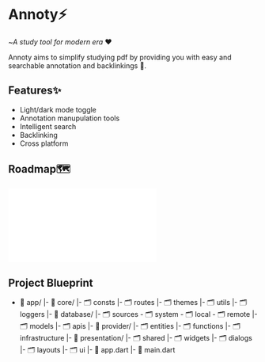 # Annoty⚡
~*A study tool for modern era* ❤️

Annoty aims to simplify studying pdf by providing you with easy and searchable annotation and backlinkings 🔗.


## Features✨

- Light/dark mode toggle
- Annotation manupulation tools
- Intelligent search
- Backlinking
- Cross platform


## Roadmap🗺️
![tasks](TASKME.md)



## Project Blueprint
- 📱 app/
   |- 💼 core/         <!-- shared code like constants, logger, routes, theme -->
       |- 🗂️ consts
       |- 🗂️ routes
       |- 🗂️ themes
       |- 🗂️ utils
       |- 🗂️ loggers   <!-- 🔮 will wrap it into resource folder when error handling comes -->
   |- 💼 database/     <!-- has the information of types of data, where they are and how to change them -->
       |- 🗂️ sources
           - 🗂️ system
           - 🗂️ local
           - 🗂️ remote
       |- 🗂️ models    <!-- enums, abstraction and models are here -->
       |- 🗂️ apis      <!-- changing data -->
   |- 💼 provider/     <!-- (⚠️ not about state) provides new data to database to change data -->
       |- 🗂️ entities
       |- 🗂️ functions
       |- 🗂️ infrastructure
   |- 💼 presentation/ <!-- where ui renderes and trigger generates -->
       |- 🗂️ shared
           |- 🗂️ widgets
           |- 🗂️ dialogs
           |- 🗂️ layouts
       |- 🗂️ ui
   |- 📜 app.dart
|- 📜 main.dart
























